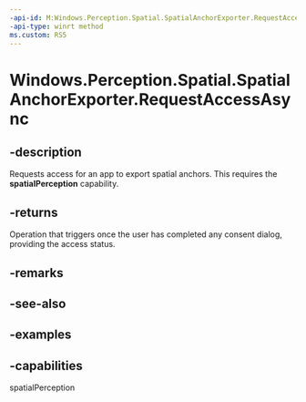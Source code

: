 ```yaml
---
-api-id: M:Windows.Perception.Spatial.SpatialAnchorExporter.RequestAccessAsync
-api-type: winrt method
ms.custom: RS5
---
```


<!-- Method syntax.
public IAsyncOperation<SpatialPerceptionAccessStatus> SpatialAnchorExporter.RequestAccessAsync()
-->

# Windows.Perception.Spatial.SpatialAnchorExporter.RequestAccessAsync

## -description
Requests access for an app to export spatial anchors. This requires the **spatialPerception** capability.

## -returns
Operation that triggers once the user has completed any consent dialog, providing the access status.

## -remarks

## -see-also

## -examples

## -capabilities
spatialPerception
